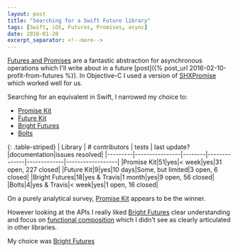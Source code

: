 ```yaml
---
layout: post
title: "Searching for a Swift Future library"
tags: [Swift, iOS, Futures, Promises, async]
date: 2016-01-20
excerpt_separator: <!--more-->
---
```

[Futures and Promises](https://en.wikipedia.org/wiki/Futures_and_promises) are a fantastic abstraction for asynchronous operations which I'll write about in a future [post]({% post_url 2016-02-10-profit-from-futures %}). In Objective-C I used a version of [SHXPromise](https://github.com/MSNexploder/SHXPromise) which worked well for us.

Searching for an equivalent in Swift, I narrowed my choice to:

* [Promise Kit](http://promisekit.org)
* [Future Kit](https://github.com/FutureKit/FutureKit)
* [Bright Futures](https://github.com/Thomvis/BrightFutures)
* [Bolts](https://github.com/BoltsFramework/Bolts-Swift)
<!--more-->

{: .table-striped}
| Library | # contributors | tests  | last update? |documentation|issues resolved|
|---------|----------------|--------|--------------|-------------|------------------|
|Promise Kit|51|yes|< week|yes|31 open, 227 closed|
|Future Kit|9|yes|10 days|Some, but limited|3 open, 6 closed|
|Bright Futures|18|yes & Travis|1 month|yes|9 open, 56 closed|
|Bolts|4|yes & Travis|< week|yes|1 open, 16 closed|

On a purely analytical survey, [Promise Kit](http://promisekit.org) appears to be the winner.

However looking at the APIs I really liked [Bright Futures](https://github.com/Thomvis/BrightFutures) clear understanding and focus on [functional composition](https://github.com/Thomvis/BrightFutures#functional-composition) which I didn't see as clearly articulated in other libraries.

My choice was [Bright Futures](https://github.com/Thomvis/BrightFutures)
